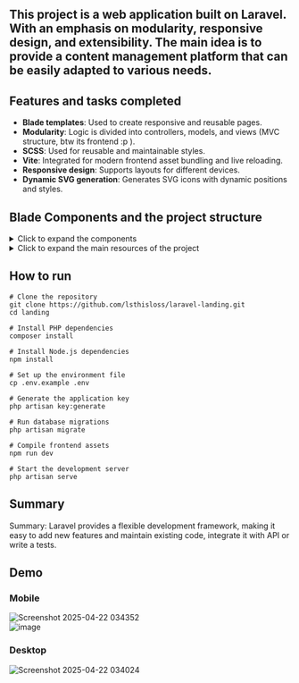 ## This project is a web application built on Laravel. With an emphasis on modularity, responsive design, and extensibility. The main idea is to provide a content management platform that can be easily adapted to various needs. 

## Features and tasks completed
- **Blade templates**: Used to create responsive and reusable pages.
- **Modularity**: Logic is divided into controllers, models, and views (MVC structure, btw its frontend :p ).
- **SCSS**: Used for reusable and maintainable styles.
- **Vite**: Integrated for modern frontend asset bundling and live reloading.
- **Responsive design**: Supports layouts for different devices.
- **Dynamic SVG generation**: Generates SVG icons with dynamic positions and styles.



## Blade Components and the project structure
<details>
<summary>Click to expand the components</summary>    
1. **`partials/svg-container.blade.php`**:
   - Dynamically generates SVG icons with random positions and sizes.
   - Used as a background or decorative element in various sections.

2. **`partials/header-gradient.blade.php`**:
   - Contains a gradient background and includes the `svg-container` component.
   - Supports dynamic content injection via `@yield('header-content')`.

3. **`components/card.blade.php`**:
   - Displays individual cards with an image, title, description, and social links.
   - Used in a cycle like a factory of cards.

4. **`pages/editorial-principles.blade.php`**:
   - A page template that includes the `svg-container` as a background.
   - Contains a structured layout.
</details>
<details>
<summary>Click to expand the main resources of the project</summary>    

```plaintext
├── resources/                  # Application resources
│   ├── views/                  # Blade templates
│   │   ├── layouts/            # Main layouts (app.blade.php)
│   │   ├── partials/           # Reusable partials (header, footer, svg-container)
│   │   ├── components/         # Blade components (cards, buttons)
│   │   └── pages/              # Page-specific templates (editorial-principles.blade.php)
│   ├── scss/                   # SCSS styles
│   │   ├── base/               # Base styles (variables, mixins)
│   │   ├── components/         # Component-specific styles (buttons, cards)
│   │   └── pages/              # Page-specific styles
│   ├── js/                     # JavaScript files
│   └── lang/                   # Localization files - not implemented
├── routes/                     # Application routes
│   ├── web.php                 # Web routes - only one route (editorial-principles)
│   └── api.php                 # API routes
└──  
```
</details>


## How to run   
```plaintext
# Clone the repository
git clone https://github.com/lsthisloss/laravel-landing.git
cd landing

# Install PHP dependencies
composer install

# Install Node.js dependencies
npm install

# Set up the environment file
cp .env.example .env

# Generate the application key
php artisan key:generate

# Run database migrations
php artisan migrate

# Compile frontend assets
npm run dev

# Start the development server
php artisan serve
```

## Summary
Summary: Laravel provides a flexible development framework, making it easy to add new features and maintain existing code, integrate it with API or write a tests.

## Demo
### Mobile
![Screenshot 2025-04-22 034352](https://github.com/user-attachments/assets/b3cf0cc9-ac4d-4280-897f-887cd4f169cc)            
![image](https://github.com/user-attachments/assets/23740e69-67a4-440b-8b54-d5adff6e87d8)

### Desktop
![Screenshot 2025-04-22 034024](https://github.com/user-attachments/assets/3ccf7869-3669-4347-90ad-1207560863ec)        




